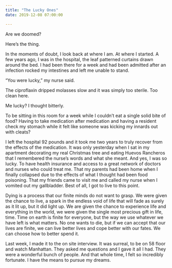 ```yaml
---
title: "The Lucky Ones"
date: 2019-12-08 07:00:00

---
```



Are we doomed?

Here’s the thing.

In the moments of doubt,  I look back at where I am. At where I started. A few years ago, I was in the hospital, the leaf patterned curtains drawn around the bed. I had been there for a week and had been admitted after an infection rocked my intestines and left me unable to stand.

“You were lucky,” my nurse said.

The ciproflaxin dripped molasses slow and it was simply too sterile. Too clean here.

Me lucky? I thought bitterly.

To be sitting in this room for a week while I couldn’t eat a single solid bite of food? Having to take medication after medication and having a resident check my stomach while it felt like someone was kicking my innards out with cleats?

I left the hospital 92 pounds and it took me two years to truly recover from the effects of the medication.  It was only yesterday when I sat in my apartment decorating my real Christmas tree and eating Huevos Rancheros that I remembered the nurse’s words and what she meant. And yes, I was so lucky. To have health insurance and access to a great network of doctors and nurses who could treat me. That my parents had been home when I finally collapsed due to the effects of what I thought had been food poisoning. That my friends came to visit me and called my nurse when I vomited out my gallbladder. Best of all, I got to live to this point.

Dying is a process that our finite minds do not want to grasp. We were given the chance to live, a spark in the endless void of life that will fade as surely as it lit up, but it did light up. We are given the chance to experience life and everything in the world, we were given the single most precious gift in life, time. Time on earth is finite for everyone, but the way we use whatever we have left is what matters. No one wants to die, but if we can accept that our lives are finite, we can live better lives and cope better with our fates. We can choose how to better spend it.

Last week, I made it to the on site interview. It was surreal, to be on 58 floor and watch Manhattan. They asked me questions and I gave it all I had. They were a wonderful bunch of people. And that whole time, I felt so incredibly fortunate. I have the means to pursue my dreams.
